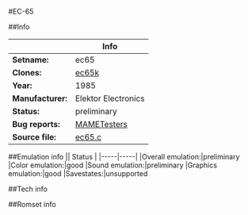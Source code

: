 #EC-65

##Info

||Info|
|-----|-----|
|**Setname:**|ec65
|**Clones:**|[ec65k](ec65k.md)
|**Year:**|1985
|**Manufacturer:**|Elektor Electronics
|**Status:**|preliminary
|**Bug reports:**|[MAMETesters](http://mametesters.org/view_all_set.php?type=1&temporary=y&search=ec65.c)
|**Source file:**|[ec65.c](https://github.com/mamedev/mame/blob/master/src/mess/drivers/ec65.c)

##Emulation info
|| Status |
|-----|-----|
|Overall emulation:|preliminary
|Color emulation:|good
|Sound emulation:|preliminary
|Graphics emulation:|good
|Savestates:|unsupported

##Tech info

##Romset info

<!--- START OF EDITED COMMENT DO NOT TOUCH TEXT ABOVE-->
